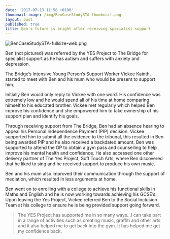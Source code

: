 ```yaml
---
date: '2017-07-13 11:58 +0100'
thumbnail-image: /img/BenCaseStudySTA-thumbnail.png
layout: post
published: true
title: Ben's future is bright after receiving specialist support
---
```

![BenCaseStudySTA-fullsize-web.png]({{site.baseurl}}/img/BenCaseStudySTA-fullsize-web.png)

Ben (not pictured) was referred by the YES Project to The Bridge for specialist support as he has autism and suffers with anxiety and depression. 

The Bridge’s Intensive Young Person’s Support Worker Vickee Kainth, started to meet with Ben and his mum who would be present to support him. 

Initially Ben would only reply to Vickee with one word.  His confidence was extremely low and he would spend all of his time at home comparing himself to his educated brother. Vickee met regularly which helped Ben improve his confidence and she empowered him to take ownership of his support plan and identify his goals.

Through receiving support from The Bridge, Ben had an absence hearing to appeal his Personal Independence Payment (PIP) decision. Vickee supported him to submit all the evidence to the tribunal, this resulted in Ben being awarded PIP and he also received a backdated amount.
Ben was supported to attend the GP to obtain a gym pass and counselling to help improve his mental health and confidence. He also accessed one other delivery partner of The Yes Project, Soft Touch Arts, where Ben discovered that he liked to sing and he received support to produce his own music.

Ben and his mum also improved their communication through the support of mediation, which resulted in less arguments at home.

Ben went on to enrolling with a college to achieve his functional skills in Maths and English and he is now working towards achieving his GCSE’s. Upon leaving the Yes Project, Vickee referred Ben to the Social Inclusion Team at his college to ensure he is being provided support going forward.

> The YES Project has supported me in so many ways...I can take part in a range of activities such as creating music, graffiti and other arts and it also helped me to get back into the gym. It has helped me get my confidence back.
